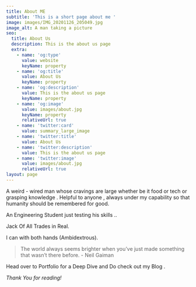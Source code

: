 ```yaml
---
title: About ME
subtitle: 'This is a short page about me '
image: images/IMG_20201126_205049.jpg
image_alt: A man taking a picture
seo:
  title: About Us
  description: This is the about us page
  extra:
    - name: 'og:type'
      value: website
      keyName: property
    - name: 'og:title'
      value: About Us
      keyName: property
    - name: 'og:description'
      value: This is the about us page
      keyName: property
    - name: 'og:image'
      value: images/about.jpg
      keyName: property
      relativeUrl: true
    - name: 'twitter:card'
      value: summary_large_image
    - name: 'twitter:title'
      value: About Us
    - name: 'twitter:description'
      value: This is the about us page
    - name: 'twitter:image'
      value: images/about.jpg
      relativeUrl: true
layout: page
---
```

A weird - wired man whose cravings are large whether be it food or tech or grasping knowledge . Helpful to anyone , always under my capability so that humanity should be remembered for good.

An Engineering Student just testing his skills ..

Jack Of All Trades in Real.

I can with both hands (Ambidextrous).

> The world always seems brighter when you’ve just made something that wasn’t there before. - Neil Gaiman

Head over to Portfolio for a Deep Dive and Do check out my Blog .

*Thank You for reading!*
